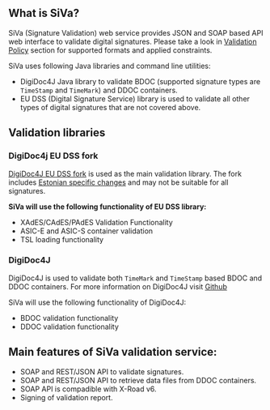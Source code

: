 <!--# SiVa overview-->

## What is SiVa?

SiVa (Signature Validation) web service provides JSON and SOAP based API web interface to validate digital signatures.
Please take a look in [Validation Policy](../appendix/validation_policy/) section for supported formats and applied constraints.

SiVa uses following Java libraries and command line utilities:

* DigiDoc4J Java library to validate BDOC (supported signature
  types are `TimeStamp` and `TimeMark`) and DDOC containers.
* EU DSS (Digital Signature Service) library is used to validate all other types of digital signatures that are not covered above.

## Validation libraries

### DigiDoc4j EU DSS fork

[DigiDoc4J EU DSS fork](https://github.com/open-eid/sd-dss) is used as the main validation library. The fork includes [Estonian specific changes](https://github.com/open-eid/sd-dss/wiki/BDoc-specific-modifications) and may not be suitable for all signatures.

**SiVa will use the following functionality of EU DSS library:**

* XAdES/CAdES/PAdES Validation Functionality
* ASIC-E and ASIC-S container validation
* TSL loading functionality

### DigiDoc4J

DigiDoc4J is used to validate both `TimeMark` and `TimeStamp` based BDOC and DDOC containers. For more information on DigiDoc4J visit [Github](https://github.com/open-eid/digidoc4j)

SiVa will use the following functionality of DigiDoc4J:

* BDOC validation functionality
* DDOC validation functionality

## Main features of SiVa validation service:

- SOAP and REST/JSON API to validate signatures.
- SOAP and REST/JSON API to retrieve data files from DDOC containers.
- SOAP API is compadible with X-Road v6.
- Signing of validation report.